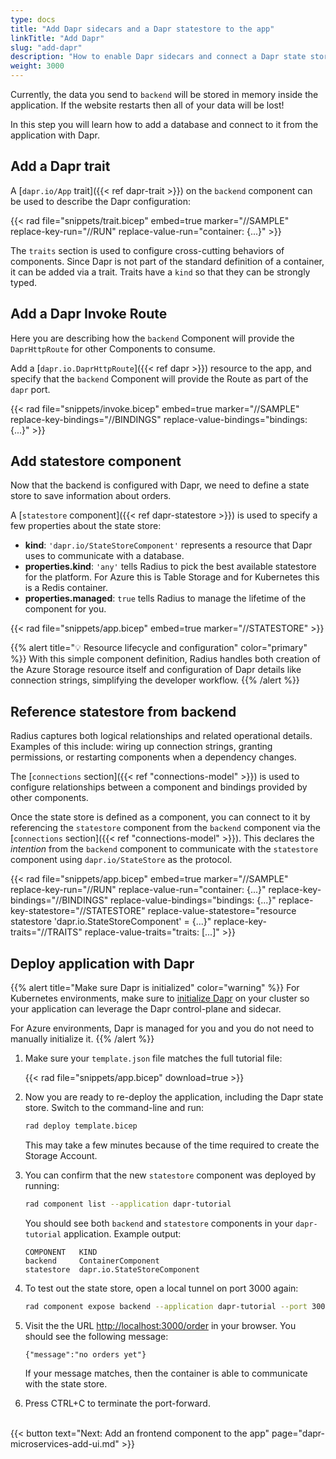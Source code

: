 ```yaml
---
type: docs
title: "Add Dapr sidecars and a Dapr statestore to the app"
linkTitle: "Add Dapr"
slug: "add-dapr"
description: "How to enable Dapr sidecars and connect a Dapr state store to the tutorial application"
weight: 3000
---
```


Currently, the data you send to `backend` will be stored in memory inside the application. If the website restarts then all of your data will be lost!

In this step you will learn how to add a database and connect to it from the application with Dapr.

## Add a Dapr trait

A [`dapr.io/App` trait]({{< ref dapr-trait >}}) on the `backend` component can be used to describe the Dapr configuration:

{{< rad file="snippets/trait.bicep" embed=true marker="//SAMPLE" replace-key-run="//RUN" replace-value-run="container: {...}" >}}

The `traits` section is used to configure cross-cutting behaviors of components. Since Dapr is not part of the standard definition of a container, it can be added via a trait. Traits have a `kind` so that they can be strongly typed.

## Add a Dapr Invoke Route

Here you are describing how the `backend` Component will provide the `DaprHttpRoute` for other Components to consume.

Add a [`dapr.io.DaprHttpRoute`]({{< ref dapr >}}) resource to the app, and specify that the `backend` Component will provide the Route as part of the `dapr` port.

{{< rad file="snippets/invoke.bicep" embed=true marker="//SAMPLE" replace-key-bindings="//BINDINGS" replace-value-bindings="bindings: {...}" >}}

## Add statestore component

Now that the backend is configured with Dapr, we need to define a state store to save information about orders.

A [`statestore` component]({{< ref dapr-statestore >}}) is used to specify a few properties about the state store:

- **kind**: `'dapr.io/StateStoreComponent'` represents a resource that Dapr uses to communicate with a database.
- **properties.kind**: `'any'` tells Radius to pick the best available statestore for the platform. For Azure this is Table Storage and for Kubernetes this is a Redis container.
- **properties.managed**: `true` tells Radius to manage the lifetime of the component for you. 

{{< rad file="snippets/app.bicep" embed=true marker="//STATESTORE" >}}

{{% alert title="💡 Resource lifecycle and configuration" color="primary" %}}
With this simple component definition, Radius handles both creation of the Azure Storage resource itself and configuration of Dapr details like connection strings, simplifying the developer workflow.
{{% /alert %}}

## Reference statestore from backend

Radius captures both logical relationships and related operational details. Examples of this include: wiring up connection strings, granting permissions, or restarting components when a dependency changes.

The [`connections` section]({{< ref "connections-model" >}}) is used to configure relationships between a component and bindings provided by other components.

Once the state store is defined as a component, you can connect to it by referencing the `statestore` component from the `backend` component via the [`connections` section]({{< ref "connections-model" >}}). This declares the *intention* from the `backend` component to communicate with the `statestore` component using `dapr.io/StateStore` as the protocol.

{{< rad file="snippets/app.bicep" embed=true marker="//SAMPLE" replace-key-run="//RUN" replace-value-run="container: {...}" replace-key-bindings="//BINDINGS" replace-value-bindings="bindings: {...}" replace-key-statestore="//STATESTORE" replace-value-statestore="resource statestore 'dapr.io.StateStoreComponent' = {...}" replace-key-traits="//TRAITS" replace-value-traits="traits: [...]" >}}

## Deploy application with Dapr

{{% alert title="Make sure Dapr is initialized" color="warning" %}}
For Kubernetes environments, make sure to [initialize Dapr](https://docs.dapr.io/operations/hosting/kubernetes/kubernetes-deploy/) on your cluster so your application can leverage the Dapr control-plane and sidecar.

For Azure environments, Dapr is managed for you and you do not need to manually initialize it.
{{% /alert %}}

1. Make sure your `template.json` file matches the full tutorial file:

   {{< rad file="snippets/app.bicep" download=true >}}

1. Now you are ready to re-deploy the application, including the Dapr state store. Switch to the command-line and run:

   ```sh
   rad deploy template.bicep
   ```

   This may take a few minutes because of the time required to create the Storage Account.

1. You can confirm that the new `statestore` component was deployed by running:

   ```sh
   rad component list --application dapr-tutorial
   ```

   You should see both `backend` and `statestore` components in your `dapr-tutorial` application. Example output:

   ```
   COMPONENT   KIND
   backend     ContainerComponent
   statestore  dapr.io.StateStoreComponent
   ```

1. To test out the state store, open a local tunnel on port 3000 again:

   ```sh
   rad component expose backend --application dapr-tutorial --port 3000
   ```

1. Visit the the URL [http://localhost:3000/order](http://localhost:3000/order) in your browser. You should see the following message:

   ```
   {"message":"no orders yet"}
   ```

   If your message matches, then the container is able to communicate with the state store.

1. Press CTRL+C to terminate the port-forward.

<br>{{< button text="Next: Add an frontend component to the app" page="dapr-microservices-add-ui.md" >}}

